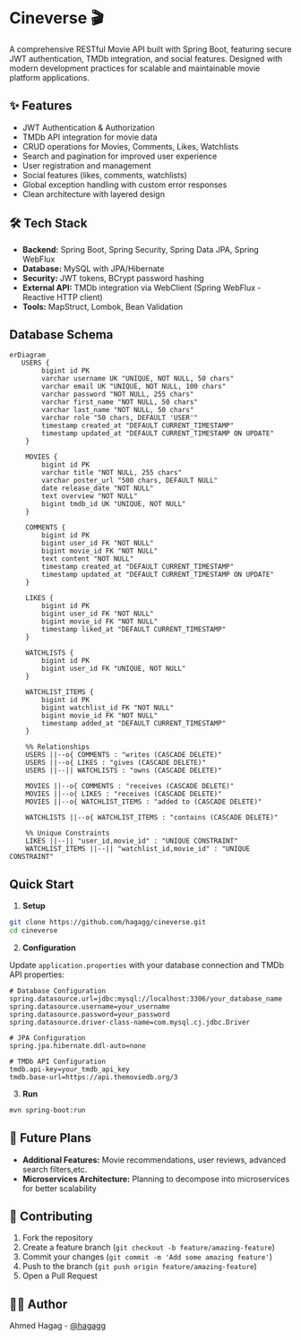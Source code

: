 # Cineverse 🎬

A comprehensive RESTful Movie API built with Spring Boot, featuring secure JWT authentication, TMDb integration, and social features. Designed with modern development practices for scalable and maintainable movie platform applications.

## ✨ Features

- JWT Authentication & Authorization
- TMDb API integration for movie data
- CRUD operations for Movies, Comments, Likes, Watchlists
- Search and pagination for improved user experience
- User registration and management
- Social features (likes, comments, watchlists)
- Global exception handling with custom error responses
- Clean architecture with layered design

## 🛠️ Tech Stack

- **Backend:** Spring Boot, Spring Security, Spring Data JPA, Spring WebFlux
- **Database:** MySQL with JPA/Hibernate
- **Security:** JWT tokens, BCrypt password hashing
- **External API:** TMDb integration via WebClient (Spring WebFlux - Reactive HTTP client)
- **Tools:** MapStruct, Lombok, Bean Validation

## Database Schema

```mermaid
erDiagram
   USERS {
        bigint id PK
        varchar username UK "UNIQUE, NOT NULL, 50 chars"
        varchar email UK "UNIQUE, NOT NULL, 100 chars"
        varchar password "NOT NULL, 255 chars"
        varchar first_name "NOT NULL, 50 chars"
        varchar last_name "NOT NULL, 50 chars"
        varchar role "50 chars, DEFAULT 'USER'"
        timestamp created_at "DEFAULT CURRENT_TIMESTAMP"
        timestamp updated_at "DEFAULT CURRENT_TIMESTAMP ON UPDATE"
    }
    
    MOVIES {
        bigint id PK
        varchar title "NOT NULL, 255 chars"
        varchar poster_url "500 chars, DEFAULT NULL"
        date release_date "NOT NULL"
        text overview "NOT NULL"
        bigint tmdb_id UK "UNIQUE, NOT NULL"
    }
    
    COMMENTS {
        bigint id PK
        bigint user_id FK "NOT NULL"
        bigint movie_id FK "NOT NULL"
        text content "NOT NULL"
        timestamp created_at "DEFAULT CURRENT_TIMESTAMP"
        timestamp updated_at "DEFAULT CURRENT_TIMESTAMP ON UPDATE"
    }
    
    LIKES {
        bigint id PK
        bigint user_id FK "NOT NULL"
        bigint movie_id FK "NOT NULL"
        timestamp liked_at "DEFAULT CURRENT_TIMESTAMP"
    }
    
    WATCHLISTS {
        bigint id PK
        bigint user_id FK "UNIQUE, NOT NULL"
    }
    
    WATCHLIST_ITEMS {
        bigint id PK
        bigint watchlist_id FK "NOT NULL"
        bigint movie_id FK "NOT NULL"
        timestamp added_at "DEFAULT CURRENT_TIMESTAMP"
    }
    
    %% Relationships
    USERS ||--o{ COMMENTS : "writes (CASCADE DELETE)"
    USERS ||--o{ LIKES : "gives (CASCADE DELETE)"
    USERS ||--|| WATCHLISTS : "owns (CASCADE DELETE)"
    
    MOVIES ||--o{ COMMENTS : "receives (CASCADE DELETE)"
    MOVIES ||--o{ LIKES : "receives (CASCADE DELETE)"
    MOVIES ||--o{ WATCHLIST_ITEMS : "added to (CASCADE DELETE)"
    
    WATCHLISTS ||--o{ WATCHLIST_ITEMS : "contains (CASCADE DELETE)"
    
    %% Unique Constraints
    LIKES ||--|| "user_id,movie_id" : "UNIQUE CONSTRAINT"
    WATCHLIST_ITEMS ||--|| "watchlist_id,movie_id" : "UNIQUE CONSTRAINT"
```

## Quick Start

1. **Setup**
```bash
git clone https://github.com/hagagg/cineverse.git
cd cineverse
```

2. **Configuration**

Update `application.properties` with your database connection and TMDb API properties:

```properties
# Database Configuration
spring.datasource.url=jdbc:mysql://localhost:3306/your_database_name
spring.datasource.username=your_username
spring.datasource.password=your_password
spring.datasource.driver-class-name=com.mysql.cj.jdbc.Driver

# JPA Configuration
spring.jpa.hibernate.ddl-auto=none

# TMDb API Configuration
tmdb.api-key=your_tmdb_api_key
tmdb.base-url=https://api.themoviedb.org/3
```

3. **Run**
```bash
mvn spring-boot:run
```

## 🚀 Future Plans

- **Additional Features:** Movie recommendations, user reviews, advanced search filters,etc.
- **Microservices Architecture:** Planning to decompose into microservices for better scalability

## 🤝 Contributing

1. Fork the repository
2. Create a feature branch (`git checkout -b feature/amazing-feature`)
3. Commit your changes (`git commit -m 'Add some amazing feature'`)
4. Push to the branch (`git push origin feature/amazing-feature`)
5. Open a Pull Request

## 👨‍💻 Author

Ahmed Hagag - [@hagagg](https://github.com/hagagg)
